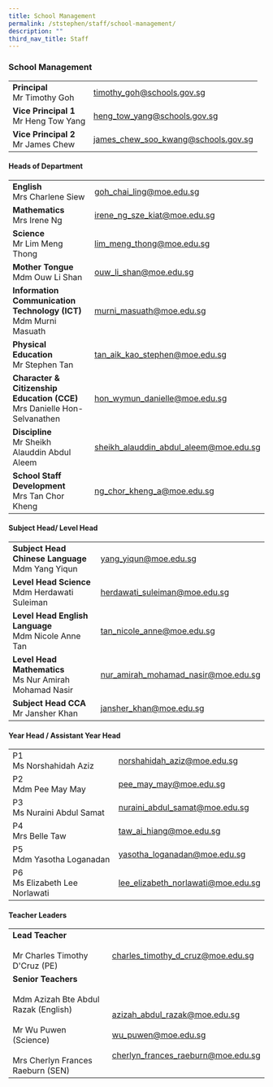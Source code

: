 ```yaml
---
title: School Management
permalink: /ststephen/staff/school-management/
description: ""
third_nav_title: Staff
---
```

### School Management

|  	|  	|
|---	|---	|
| **Principal**<br>Mr Timothy Goh 	| timothy_goh@schools.gov.sg 	|
| **Vice Principal 1**<br>Mr Heng Tow Yang 	| heng_tow_yang@schools.gov.sg 	|
| **Vice Principal 2**<br>Mr James Chew 	| james_chew_soo_kwang@schools.gov.sg 	|

#### Heads of Department

|  	|  	|
|---	|---	|
| **English**<br>Mrs Charlene Siew 	| goh_chai_ling@moe.edu.sg 	|
| **Mathematics**<br>Mrs Irene Ng 	| irene_ng_sze_kiat@moe.edu.sg 	|
| **Science**<br>Mr Lim Meng Thong 	| lim_meng_thong@moe.edu.sg 	|
| **Mother Tongue**<br>Mdm Ouw Li Shan 	| ouw_li_shan@moe.edu.sg  	|
| **Information Communication Technology (ICT)**<br>Mdm Murni Masuath 	| murni_masuath@moe.edu.sg 	|
| **Physical Education**<br>Mr Stephen Tan 	| tan_aik_kao_stephen@moe.edu.sg 	|
| **Character & Citizenship Education (CCE)**<br>Mrs Danielle Hon-Selvanathen 	| hon_wymun_danielle@moe.edu.sg 	|
| **Discipline**<br>Mr Sheikh Alauddin Abdul Aleem 	| sheikh_alauddin_abdul_aleem@moe.edu.sg  	|
| **School Staff Development**<br>Mrs Tan Chor Kheng 	| ng_chor_kheng_a@moe.edu.sg  	|

#### Subject Head/ Level Head

|  	|  	|
|---	|---	|
| **Subject Head Chinese Language**<br>Mdm Yang Yiqun 	| yang_yiqun@moe.edu.sg 	|
| **Level Head Science**<br>Mdm Herdawati Suleiman 	| herdawati_suleiman@moe.edu.sg 	|
| **Level Head English Language**<br>Mdm Nicole Anne Tan 	| tan_nicole_anne@moe.edu.sg 	|
| **Level Head Mathematics**<br>Ms Nur Amirah Mohamad Nasir 	| nur_amirah_mohamad_nasir@moe.edu.sg 	|
| **Subject Head CCA**<br>Mr Jansher Khan 	| jansher_khan@moe.edu.sg 	|

#### Year Head / Assistant Year Head

|  	|  	|
|---	|---	|
| P1<br>Ms Norshahidah Aziz  	| norshahidah_aziz@moe.edu.sg  	|
| P2<br>Mdm Pee May May 	| pee_may_may@moe.edu.sg 	|
| P3<br>Ms Nuraini Abdul Samat 	| nuraini_abdul_samat@moe.edu.sg 	|
| P4<br>Mrs Belle Taw  	| taw_ai_hiang@moe.edu.sg 	|
| P5<br>Mdm Yasotha Loganadan 	| yasotha_loganadan@moe.edu.sg 	|
| P6<br>Ms Elizabeth Lee Norlawati 	| lee_elizabeth_norlawati@moe.edu.sg 	|

#### Teacher Leaders

|  	|  	|
|---	|---	|
| **Lead Teacher** <br><br>Mr Charles Timothy D'Cruz (PE) 	| <br>charles_timothy_d_cruz@moe.edu.sg 	|
| **Senior Teachers**<br><br>Mdm Azizah Bte Abdul Razak (English)<br><br>Mr Wu Puwen (Science)<br><br>Mrs Cherlyn Frances Raeburn (SEN) 	| <br><br>azizah_abdul_razak@moe.edu.sg<br><br>wu_puwen@moe.edu.sg<br><br>cherlyn_frances_raeburn@moe.edu.sg 	|
